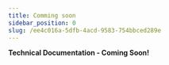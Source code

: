 ```yaml
---
title: Comming soon
sidebar_position: 0
slug: /ee4c016a-5dfb-4acd-9583-754bbced289e
---
```




**Technical Documentation - Coming Soon!**


